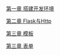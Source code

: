[第一章 搭建开发环境](Books/Chapter_01.md)

[第二章 Flask与Http](Books/Chapter_02.md)

[第三章 模板](Books/Chapter_03.md)

[第三章 表单](Books/Chapter_04.md)